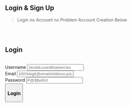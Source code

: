 <html>
  <h2>Login & Sign Up</h2>
  <blockquote>Login no Account no Problem Account Creation Below</blockquote>
  <br><br><h2>Login</h2>
  <div>
    <br><form id = "LoginForm">
      <label for="user_id">Username</label>
      <input type="text" id="login_username" name="user_id" placeholder="JeraldLovesBlueberries" value=""><br>
      <label for="user_email">Email</label>
      <input type="text" id="login_email" name="user_email" placeholder="100%legit@emailAddress.pizza" value=""><br>
      <label for="user_password">Password</label>
      <input type="password" id="login_password" name="user_password" placeholder="P@$$w0rd" value=""><br>
      <button type="button" id="login_submittion"><h3>Login</h3></button>
    </form>
    <br><div id = "SignInError">
      <h3><b>ERROR: No Account Found With Matching Credentials.</b>
        <br><b>Don't have an account?</b> <a href="{{site.baseurl}}/SignIn"><b>Sign Up</b></a>
      </h3>
    </div>
  </div>
  
  <style>
    #SignInError{
      text-align: center;
      align-self: center;
      background-color: rgb(223, 109, 109, 0.60);
      border-radius: 0.5em;
      min-height: 50px;
      width: 100%;
      line-height: 50px;
      display: none;
    }
    
    #LoginForm{
      max-height: 400px;
    }  
  </style>
  
  <script>    
    $('#login_submittion').click(async function() {
    let username = $('#login_username').val();
    let email = $('#login_email').val();
    let password = $('#login_password').val();
    let url = 'https://dncodecrunch.duckdns.org/api/users/'; 
    

    const headers = {
  method: 'GET',
  mode: 'cors',
  // credentials: 'omit',
  headers: { 'Content-Type': 'application/json' },
};

try {
  const response = await fetch(url, headers);
  if (!response.ok) {
    throw new Error('Login Failed');
  }
  const data = await response.json();
  const user = data.find(user => user.username === username && user.password === password && user.email === email);
  if (user) {
    console.log('Login Successful');
    document.getElementById('navigation').style.visibility = 'visible';
    document.getElementById('lognav').style.visibility = 'hidden';
    localStorage.setItem('userLoggedIn', 'true');
    localStorage.setItem('userid', username);
    document.getElementById('SignInError').style.display = 'none';
    window.location.href = '{{site.baseurl}}/game';
  } else {
    console.log('Login Failed');
    localStorage.setItem('userLoggedIn', 'false');
    localStorage.setItem('userid', 'null');
    document.getElementById('SignInError').style.display = 'block';
  }
} catch (error) {
  console.log(error);
  document.getElementById('SignInError').style.display = 'block';
}
});
/*
$('#login_submittion').click(async function() {
  let username = $('#login_username').val();
  let email = $('#login_email').val();
  let password = $('#login_password').val();
  let url = './login.json'; 

  const headers = {
    method: 'POST',
    mode: 'cors',
    credentials: 'omit',
    headers: {'Content-Type': 'application/json'},
    body: JSON.stringify({username, email, password})
  };
  
  try {
    const response = await fetch(url, headers);
    if (!response.ok) {
      throw new Error("Login Failed");
    }
    const data = await response.json();
    const user = data.users.find(user => user.username === username && user.password === password && user.email === email);
    if (user) {
      console.log("Login Successful");
      document.getElementById("navigation").style.visibility = "visible";
      document.getElementById("lognav").style.visibility = "hidden";
      localStorage.setItem("userLoggedIn", "true");
      document.getElementById("SignInError").style.display = "none";
      window.location.href = "{{site.baseurl}}/game";
    } 
    else {
      console.log("Login Failed");
      document.getElementById("SignInError").style.display = "block";
    }
  } catch(error) {
    console.log(error);
    document.getElementById("SignInError").style.display = "block";
  }
});*/


  </script>  
</html>


